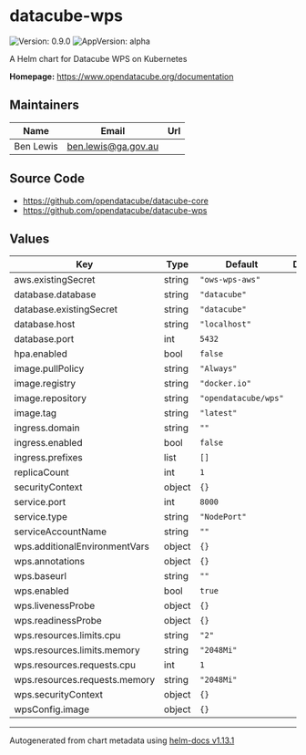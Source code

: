 # datacube-wps

![Version: 0.9.0](https://img.shields.io/badge/Version-0.9.0-informational?style=flat-square) ![AppVersion: alpha](https://img.shields.io/badge/AppVersion-alpha-informational?style=flat-square)

A Helm chart for Datacube WPS on Kubernetes

**Homepage:** <https://www.opendatacube.org/documentation>

## Maintainers

| Name | Email | Url |
| ---- | ------ | --- |
| Ben Lewis | <ben.lewis@ga.gov.au> |  |

## Source Code

* <https://github.com/opendatacube/datacube-core>
* <https://github.com/opendatacube/datacube-wps>

## Values

| Key | Type | Default | Description |
|-----|------|---------|-------------|
| aws.existingSecret | string | `"ows-wps-aws"` |  |
| database.database | string | `"datacube"` |  |
| database.existingSecret | string | `"datacube"` |  |
| database.host | string | `"localhost"` |  |
| database.port | int | `5432` |  |
| hpa.enabled | bool | `false` |  |
| image.pullPolicy | string | `"Always"` |  |
| image.registry | string | `"docker.io"` |  |
| image.repository | string | `"opendatacube/wps"` |  |
| image.tag | string | `"latest"` |  |
| ingress.domain | string | `""` |  |
| ingress.enabled | bool | `false` |  |
| ingress.prefixes | list | `[]` |  |
| replicaCount | int | `1` |  |
| securityContext | object | `{}` |  |
| service.port | int | `8000` |  |
| service.type | string | `"NodePort"` |  |
| serviceAccountName | string | `""` |  |
| wps.additionalEnvironmentVars | object | `{}` |  |
| wps.annotations | object | `{}` |  |
| wps.baseurl | string | `""` |  |
| wps.enabled | bool | `true` |  |
| wps.livenessProbe | object | `{}` |  |
| wps.readinessProbe | object | `{}` |  |
| wps.resources.limits.cpu | string | `"2"` |  |
| wps.resources.limits.memory | string | `"2048Mi"` |  |
| wps.resources.requests.cpu | int | `1` |  |
| wps.resources.requests.memory | string | `"2048Mi"` |  |
| wps.securityContext | object | `{}` |  |
| wpsConfig.image | object | `{}` |  |

----------------------------------------------
Autogenerated from chart metadata using [helm-docs v1.13.1](https://github.com/norwoodj/helm-docs/releases/v1.13.1)
